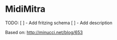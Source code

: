 MidiMitra
=========

TODO:
[ ] - Add fritzing schema
[ ] - Add description

Based on:
http://minucci.net/blog/653
